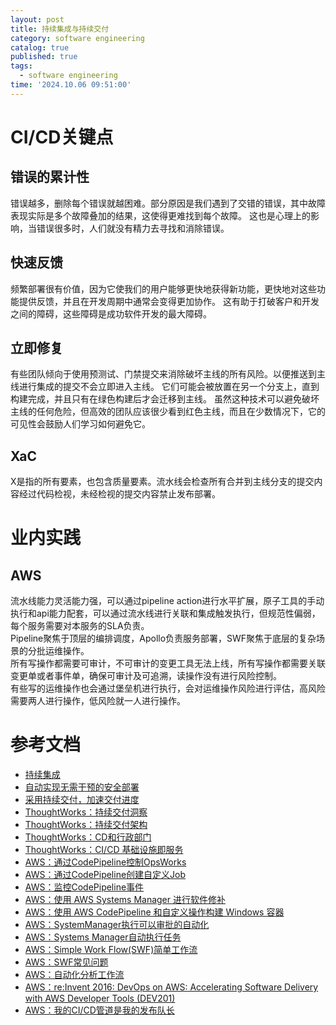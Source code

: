 ```yaml
---
layout: post
title: 持续集成与持续交付
category: software engineering
catalog: true
published: true
tags:
  - software engineering
time: '2024.10.06 09:51:00'
---
```

# CI/CD关键点
## 错误的累计性
错误越多，删除每个错误就越困难。部分原因是我们遇到了交错的错误，其中故障表现实际是多个故障叠加的结果，这使得更难找到每个故障。
这也是心理上的影响，当错误很多时，人们就没有精力去寻找和消除错误。

## 快速反馈
频繁部署很有价值，因为它使我们的用户能够更快地获得新功能，更快地对这些功能提供反馈，并且在开发周期中通常会变得更加协作。
这有助于打破客户和开发之间的障碍，这些障碍是成功软件开发的最大障碍。

## 立即修复
有些团队倾向于使用预测试、门禁提交来消除破坏主线的所有风险。以便推送到主线进行集成的提交不会立即进入主线。
它们可能会被放置在另一个分支上，直到构建完成，并且只有在绿色构建后才会迁移到主线。
虽然这种技术可以避免破坏主线的任何危险，但高效的团队应该很少看到红色主线，而且在少数情况下，它的可见性会鼓励人们学习如何避免它。

## XaC
X是指的所有要素，也包含质量要素。流水线会检查所有合并到主线分支的提交内容经过代码检视，未经检视的提交内容禁止发布部署。

# 业内实践

## AWS
流水线能力灵活能力强，可以通过pipeline action进行水平扩展，原子工具的手动执行和api能力配套，可以通过流水线进行关联和集成触发执行，但规范性偏弱，每个服务需要对本服务的SLA负责。  
Pipeline聚焦于顶层的编排调度，Apollo负责服务部署，SWF聚焦于底层的复杂场景的分批运维操作。  
所有写操作都需要可审计，不可审计的变更工具无法上线，所有写操作都需要关联变更单或者事件单，确保可审计及可追溯，读操作没有进行风险控制。    
有些写的运维操作也会通过堡垒机进行执行，会对运维操作风险进行评估，高风险需要两人进行操作，低风险就一人进行操作。  

# 参考文档
- [持续集成](https://martinfowler.com/articles/continuousIntegration.html)
- [自动实现无需干预的安全部署](https://aws.amazon.com/cn/builders-library/automating-safe-hands-off-deployments/)
- [采用持续交付，加速交付进度](https://aws.amazon.com/cn/builders-library/going-faster-with-continuous-delivery/)
- [ThoughtWorks：持续交付洞察](https://www.thoughtworks.com/insights/topic/continuous-delivery)
- [ThoughtWorks：持续交付架构](https://www.thoughtworks.com/insights/blog/architecting-continuous-delivery)
- [ThoughtWorks：CD和行政部门](https://www.thoughtworks.com/insights/blog/cd-and-executive)
- [ThoughtWorks：CI/CD 基础设施即服务](https://www.thoughtworks.com/radar/techniques/ci-cd-infrastructure-as-a-service)
- [AWS：通过CodePipeline控制OpsWorks](https://docs.aws.amazon.com/opsworks/latest/userguide/other-services-cp-chef12-update.html)
- [AWS：通过CodePipeline创建自定义Job](https://docs.aws.amazon.com/codepipeline/latest/userguide/actions-create-custom-action.html)
- [AWS：监控CodePipeline事件](https://docs.aws.amazon.com/codepipeline/latest/userguide/detect-state-changes-cloudwatch-events.html#detect-state-events-action)
- [AWS：使用 AWS Systems Manager 进行软件修补](https://aws.amazon.com/cn/blogs/mt/software-patching-with-aws-systems-manager/)
- [AWS：使用 AWS CodePipeline 和自定义操作构建 Windows 容器](https://aws.amazon.com/cn/blogs/devops/building-windows-containers-with-aws-codepipeline-and-custom-actions/)
- [AWS：SystemManager执行可以审批的自动化](https://docs.aws.amazon.com/zh_cn/systems-manager/latest/userguide/running-automations-require-approvals.html)
- [AWS：Systems Manager自动执行任务](https://aws.amazon.com/cn/systems-manager/features/)
- [AWS：Simple Work Flow(SWF)简单工作流](https://docs.aws.amazon.com/zh_cn/amazonswf/latest/developerguide/swf-welcome.html)
- [AWS：SWF常见问题](https://aws.amazon.com/cn/swf/faqs/)
- [AWS：自动化分析工作流](https://aws.amazon.com/cn/blogs/big-data/automating-analytic-workflows-on-aws/)
- [AWS：re:Invent 2016: DevOps on AWS: Accelerating Software Delivery with AWS Developer Tools (DEV201)](https://www.youtube.com/watch?v=-ddpq2VQNxo)
- [AWS：我的CI/CD管道是我的发布队长](https://aws.amazon.com/cn/builders-library/cicd-pipeline/)
